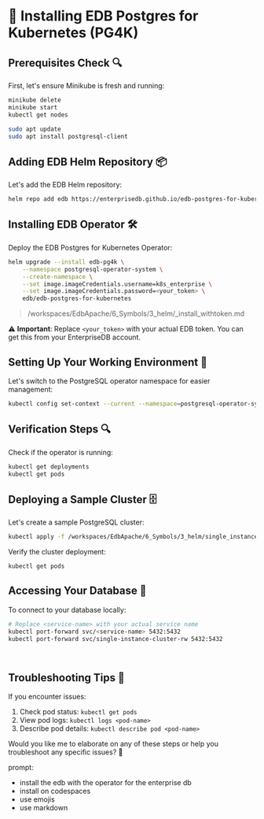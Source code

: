 # 🚀 Installing EDB Postgres for Kubernetes (PG4K)

## Prerequisites Check 🔍
First, let's ensure Minikube is fresh and running:

```bash
minikube delete
minikube start
kubectl get nodes
```

```bash
sudo apt update
sudo apt install postgresql-client
```

## Adding EDB Helm Repository 📦
Let's add the EDB Helm repository:

```bash
helm repo add edb https://enterprisedb.github.io/edb-postgres-for-kubernetes-charts/
```

## Installing EDB Operator 🛠️
Deploy the EDB Postgres for Kubernetes Operator:

```bash
helm upgrade --install edb-pg4k \
    --namespace postgresql-operator-system \
    --create-namespace \
    --set image.imageCredentials.username=k8s_enterprise \
    --set image.imageCredentials.password=<your_token> \
    edb/edb-postgres-for-kubernetes
```

> /workspaces/EdbApache/6_Symbols/3_helm/_install_withtoken.md

⚠️ **Important**: Replace `<your_token>` with your actual EDB token. You can get this from your EnterpriseDB account.

## Setting Up Your Working Environment 🔧
Let's switch to the PostgreSQL operator namespace for easier management:

```bash
kubectl config set-context --current --namespace=postgresql-operator-system
```

## Verification Steps 🔍

Check if the operator is running:
```bash
kubectl get deployments
kubectl get pods
```

## Deploying a Sample Cluster 🗄️
Let's create a sample PostgreSQL cluster:

```bash
kubectl apply -f /workspaces/EdbApache/6_Symbols/3_helm/single_instance_cluster.yaml
```

Verify the cluster deployment:
```bash
kubectl get pods
```

## Accessing Your Database 🔌
To connect to your database locally:

```bash
# Replace <service-name> with your actual service name
kubectl port-forward svc/<service-name> 5432:5432
kubectl port-forward svc/single-instance-cluster-rw 5432:5432

   
```

## Troubleshooting Tips 🔧

If you encounter issues:
1. Check pod status: `kubectl get pods`
2. View pod logs: `kubectl logs <pod-name>`
3. Describe pod details: `kubectl describe pod <pod-name>`

Would you like me to elaborate on any of these steps or help you troubleshoot any specific issues? 🤔

prompt: 
- install the edb with the operator for the enterprise db
- install on codespaces
- use emojis
- use markdown